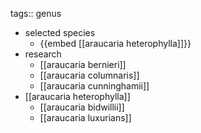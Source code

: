 tags:: genus

- selected species
	- {{embed [[araucaria heterophylla]]}}
- research
	- [[araucaria bernieri]]
	- [[araucaria columnaris]]
	- [[araucaria cunninghamii]]
- [[araucaria heterophylla]]
	- [[araucaria bidwillii]]
	- [[araucaria luxurians]]